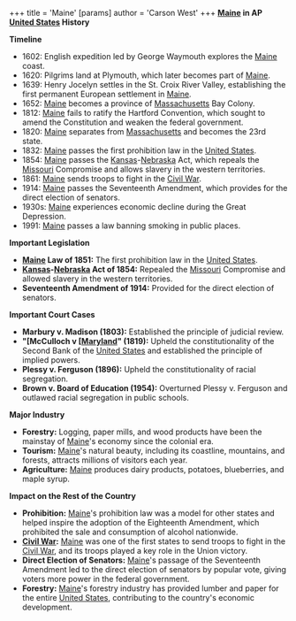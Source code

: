 +++
 title = 'Maine'
[params]
	author = 'Carson West'
+++
**[Maine](./../maine/) in AP [United States](./../united-states/) History**

**Timeline**

* 1602: English expedition led by George Waymouth explores the [Maine](./../maine/) coast.
* 1620: Pilgrims land at Plymouth, which later becomes part of [Maine](./../maine/).
* 1639: Henry Jocelyn settles in the St. Croix River Valley, establishing the first permanent European settlement in [Maine](./../maine/).
* 1652: [Maine](./../maine/) becomes a province of [Massachusetts](./../massachusetts/) Bay Colony.
* 1812: [Maine](./../maine/) fails to ratify the Hartford Convention, which sought to amend the Constitution and weaken the federal government.
* 1820: [Maine](./../maine/) separates from [Massachusetts](./../massachusetts/) and becomes the 23rd state.
* 1832: [Maine](./../maine/) passes the first prohibition law in the [United States](./../united-states/).
* 1854: [Maine](./../maine/) passes the [Kansas](./../kansas/)-[Nebraska](./../nebraska/) Act, which repeals the [Missouri](./../missouri/) Compromise and allows slavery in the western territories.
* 1861: [Maine](./../maine/) sends troops to fight in the [Civil War](./../civil-war/).
* 1914: [Maine](./../maine/) passes the Seventeenth Amendment, which provides for the direct election of senators.
* 1930s: [Maine](./../maine/) experiences economic decline during the Great Depression.
* 1991: [Maine](./../maine/) passes a law banning smoking in public places.

**Important Legislation**

* **[Maine](./../maine/) Law of 1851:** The first prohibition law in the [United States](./../united-states/).
* **[Kansas](./../kansas/)-[Nebraska](./../nebraska/) Act of 1854:** Repealed the [Missouri](./../missouri/) Compromise and allowed slavery in the western territories.
* **Seventeenth Amendment of 1914:** Provided for the direct election of senators.

**Important Court Cases**

* **Marbury v. Madison (1803):** Established the principle of judicial review.
* **"[McCulloch v [[Maryland](./../mcculloch-v-[[maryland/)" (1819):** Upheld the constitutionality of the Second Bank of the [United States](./../united-states/) and established the principle of implied powers.
* **Plessy v. Ferguson (1896):** Upheld the constitutionality of racial segregation.
* **Brown v. Board of Education (1954):** Overturned Plessy v. Ferguson and outlawed racial segregation in public schools.

**Major Industry**

* **Forestry:** Logging, paper mills, and wood products have been the mainstay of [Maine](./../maine/)'s economy since the colonial era.
* **Tourism:** [Maine](./../maine/)'s natural beauty, including its coastline, mountains, and forests, attracts millions of visitors each year.
* **Agriculture:** [Maine](./../maine/) produces dairy products, potatoes, blueberries, and maple syrup.

**Impact on the Rest of the Country**

* **Prohibition:** [Maine](./../maine/)'s prohibition law was a model for other states and helped inspire the adoption of the Eighteenth Amendment, which prohibited the sale and consumption of alcohol nationwide.
* **[Civil War](./../civil-war/):** [Maine](./../maine/) was one of the first states to send troops to fight in the [Civil War](./../civil-war/), and its troops played a key role in the Union victory.
* **Direct Election of Senators:** [Maine](./../maine/)'s passage of the Seventeenth Amendment led to the direct election of senators by popular vote, giving voters more power in the federal government.
* **Forestry:** [Maine](./../maine/)'s forestry industry has provided lumber and paper for the entire [United States](./../united-states/), contributing to the country's economic development.